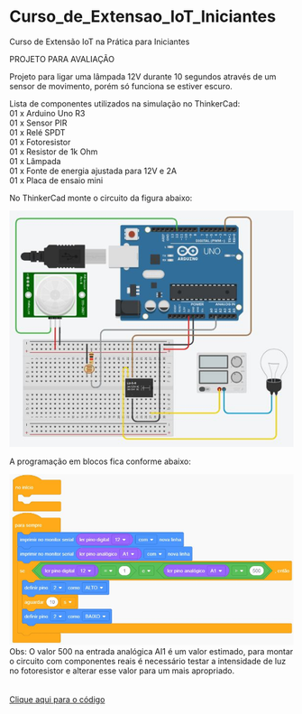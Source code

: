 # Curso_de_Extensao_IoT_Iniciantes
Curso de Extensão IoT na Prática para Iniciantes


PROJETO PARA AVALIAÇÃO

Projeto para ligar uma lâmpada 12V durante 10 segundos através de um sensor de movimento, porém só funciona se estiver escuro.

Lista de componentes utilizados na simulação no ThinkerCad:<br>
01 x Arduino Uno R3<br>
01 x Sensor PIR<br>
01 x Relé SPDT<br>
01 x Fotoresistor<br>
01 x Resistor de 1k Ohm<br>
01 x Lâmpada<br>
01 x Fonte de energia ajustada para 12V e 2A<br>
01 x Placa de ensaio mini<br>

No ThinkerCad monte o circuito da figura abaixo:

<img src="Projeto para avaliação - Circuito.JPG">


A programação em blocos fica conforme abaixo:

<img src="Projeto para avaliação - Blocos.JPG">
Obs: O valor 500 na entrada analógica AI1 é um valor estimado, para montar o circuito com componentes reais é necessário testar a intensidade de luz no fotoresistor e alterar esse valor para um mais apropriado.
<br>
<br>
<br>
<a href="Projeto para avaliação.ino">Clique aqui para o código</a>
